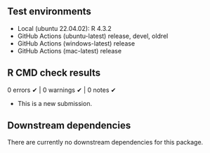 ## Test environments

-   Local (ubuntu 22.04.02): R 4.3.2
-   GitHub Actions (ubuntu-latest) release, devel, oldrel
-   GitHub Actions (windows-latest) release
-   GitHub Actions (mac-latest) release

## R CMD check results

0 errors ✔ | 0 warnings ✔ | 0 notes ✔

-   This is a new submission.

## Downstream dependencies

There are currently no downstream dependencies for this package.
